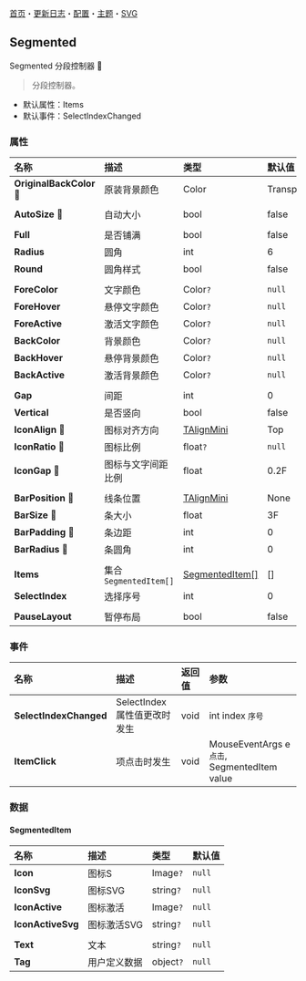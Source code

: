 ﻿[首页](../Home.md)・[更新日志](../UpdateLog.md)・[配置](../Config.md)・[主题](../Theme.md)・[SVG](../SVG.md)

## Segmented

Segmented 分段控制器 👚

> 分段控制器。

- 默认属性：Items
- 默认事件：SelectIndexChanged

### 属性

名称 | 描述 | 类型 | 默认值 |
:--|:--|:--|:--|
**OriginalBackColor** 🔴 | 原装背景颜色 | Color | Transparent |
||||
**AutoSize** 🔴 | 自动大小 | bool | false |
||||
**Full** | 是否铺满 | bool | false |
**Radius** | 圆角 | int | 6 |
**Round** | 圆角样式 | bool | false |
||||
**ForeColor** | 文字颜色 | Color`?` | `null` |
**ForeHover** | 悬停文字颜色 | Color`?` | `null` |
**ForeActive** | 激活文字颜色 | Color`?` | `null` |
**BackColor** | 背景颜色 | Color`?` | `null` |
**BackHover** | 悬停背景颜色 | Color`?` | `null` |
**BackActive** | 激活背景颜色 | Color`?` | `null` |
||||
**Gap** | 间距 | int | 0 |
**Vertical** | 是否竖向 | bool | false |
**IconAlign** 🔴 | 图标对齐方向 | [TAlignMini](Enum.md#talignmini) | Top |
**IconRatio** 🔴 | 图标比例 | float`?` | `null` |
**IconGap** 🔴 | 图标与文字间距比例 | float | 0.2F |
||||
**BarPosition** 🔴 | 线条位置 | [TAlignMini](Enum.md#talignmini) | None |
**BarSize** 🔴 | 条大小 | float | 3F |
**BarPadding** 🔴 | 条边距 | int | 0 |
**BarRadius** 🔴 | 条圆角 | int | 0 |
||||
**Items** | 集合 `SegmentedItem[]` | [SegmentedItem[]](#segmenteditem) | [] |
**SelectIndex** | 选择序号 | int | 0 |
||||
**PauseLayout** | 暂停布局 | bool | false |

### 事件

名称 | 描述 | 返回值 | 参数 |
:--|:--|:--|:--|
**SelectIndexChanged** | SelectIndex 属性值更改时发生 | void | int index `序号` |
**ItemClick** | 项点击时发生 | void | MouseEventArgs e `点击`, SegmentedItem value |

### 数据

#### SegmentedItem

名称 | 描述 | 类型 | 默认值 |
:--|:--|:--|:--|
**Icon** | 图标S | Image`?` | `null` |
**IconSvg** | 图标SVG | string`?` | `null` |
**IconActive** | 图标激活 | Image`?` | `null` |
**IconActiveSvg** | 图标激活SVG | string`?` | `null` |
|||||
**Text** | 文本 | string`?` | `null` |
**Tag** | 用户定义数据 | object`?` | `null` |